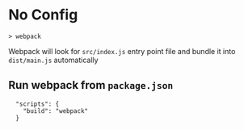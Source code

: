 # No Config 

```> webpack``` 

Webpack will look for `src/index.js` entry point file and bundle it into `dist/main.js` automatically

## Run webpack from `package.json`

```
  "scripts": {
    "build": "webpack"
  }
```